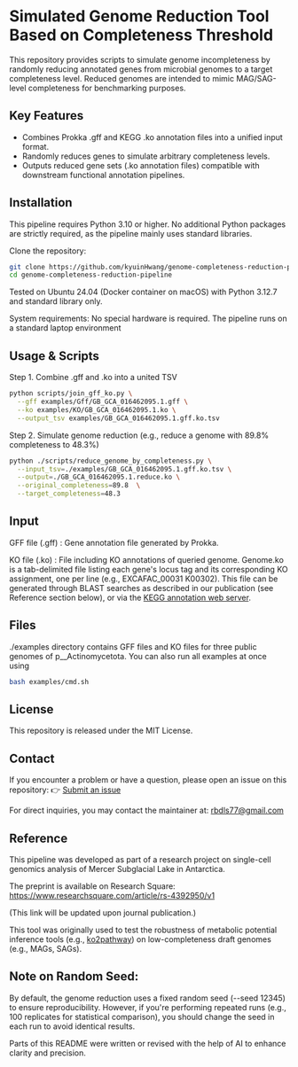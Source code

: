 # Simulated Genome Reduction Tool Based on Completeness Threshold

This repository provides scripts to simulate genome incompleteness by randomly reducing annotated genes from microbial genomes to a target completeness level.
Reduced genomes are intended to mimic MAG/SAG-level completeness for benchmarking purposes.

## Key Features
- Combines Prokka .gff and KEGG .ko annotation files into a unified input format.
- Randomly reduces genes to simulate arbitrary completeness levels.
- Outputs reduced gene sets (.ko annotation files) compatible with downstream functional annotation pipelines.

## Installation
This pipeline requires Python 3.10 or higher.
No additional Python packages are strictly required, as the pipeline mainly uses standard libraries.

Clone the repository:

```bash
git clone https://github.com/kyuinHwang/genome-completeness-reduction-pipeline.git
cd genome-completeness-reduction-pipeline
```

Tested on Ubuntu 24.04 (Docker container on macOS) with Python 3.12.7 and standard library only.

System requirements: No special hardware is required. The pipeline runs on a standard laptop environment

## Usage & Scripts

Step 1. Combine .gff and .ko into a united TSV
``` bash
python scripts/join_gff_ko.py \
  --gff examples/Gff/GB_GCA_016462095.1.gff \
  --ko examples/KO/GB_GCA_016462095.1.ko \
  --output_tsv examples/GB_GCA_016462095.1.gff.ko.tsv
```

Step 2. Simulate genome reduction (e.g., reduce a genome with 89.8% completeness to 48.3%)
``` bash
python ./scripts/reduce_genome_by_completeness.py \
  --input_tsv=./examples/GB_GCA_016462095.1.gff.ko.tsv \
  --output=./GB_GCA_016462095.1.reduce.ko \
  --original_completeness=89.8  \
  --target_completeness=48.3
```

## Input
GFF file (.gff) : Gene annotation file generated by Prokka.

KO file (.ko) : File including KO annotations of queried genome. Genome.ko is a tab-delimited file listing each gene's locus tag and its corresponding KO assignment, one per line (e.g., EXCAFAC_00031 K00302). This file can be generated through BLAST searches as described in our publication (see Reference section below), or via the [KEGG annotation web server](https://www.kegg.jp/kegg/annotation/).

## Files
./examples directory contains GFF files and KO files for three public genomes of p__Actinomycetota. You can also run all examples at once using 
``` bash
bash examples/cmd.sh
```

## License

This repository is released under the MIT License.

## Contact
If you encounter a problem or have a question, please open an issue on this repository:
👉 [Submit an issue](https://github.com/kyuinHwang/genome-completeness-reduction-pipeline/issues)

For direct inquiries, you may contact the maintainer at: rbdls77@gmail.com

## Reference

This pipeline was developed as part of a research project on single-cell genomics analysis of Mercer Subglacial Lake in Antarctica.

The preprint is available on Research Square:
https://www.researchsquare.com/article/rs-4392950/v1

(This link will be updated upon journal publication.)

This tool was originally used to test the robustness of metabolic potential inference tools (e.g., [ko2pathway](https://github.com/kyuinHwang/ko2pathway)) on low-completeness draft genomes (e.g., MAGs, SAGs).

## Note on Random Seed:
By default, the genome reduction uses a fixed random seed (--seed 12345) to ensure reproducibility. However, if you're performing repeated runs (e.g., 100 replicates for statistical comparison), you should change the seed in each run to avoid identical results.

Parts of this README were written or revised with the help of AI to enhance clarity and precision.
